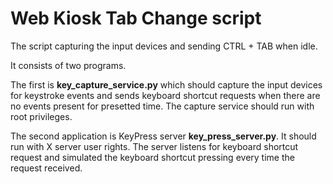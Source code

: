 # Web Kiosk Tab Change script

The script capturing the input devices and sending CTRL + TAB when idle.

It consists of two programs.

The first is **key_capture_service.py** which should capture
the input devices for keystroke events and sends keyboard shortcut requests
when there are no events present for presetted time. The capture service should
run with root privileges.

The second application is KeyPress server **key_press_server.py**. It should
run with X server user rights. The server listens for keyboard shortcut request
and simulated the keyboard shortcut pressing every time the request received.

